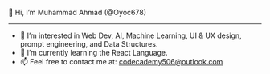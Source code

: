  👋 Hi, I’m Muhammad Ahmad (@Oyoc678)
 - ------------------------------------
- 👀 I’m interested in Web Dev, AI, Machine Learning, UI & UX design, prompt engineering, and Data Structures. 
- 🌱 I’m currently learning the  React Language.
- 📫 Feel free to contact me at: codecademy506@outlook.com
  


